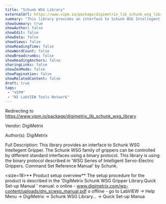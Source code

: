 ```yaml
---
title: "Schunk WSG Library"
externalUrl: https://www.vipm.io/package/digimetrix_lib_schunk_wsg_library
summary: "This library provides an interface to Schunk WSG Intellegent Gripper."
showSummary: true
showAuthor: false
showEdit: false
showData: false
showViews: false
showReadingTime: false
showWordCount: false
showBreadcrumbs: false
showHeadingAnchors: false
sharingLinks: false
showZenMode: false
showPagination: false
showRelatedContent: false
draft: true
tags:
 - "VIPM"
 - "NI LabVIEW Tools Network"
---
```


Redirecting to https://www.vipm.io/package/digimetrix_lib_schunk_wsg_library

Vendor: DigiMetrix

Author(s): DigiMetrix
 
Full Description:
This library provides an interface to Schunk WSG Intellegent Gripper. 
The Schunk WSG family of grippers can be controlled by different standard interfaces using a binary protocol. This library is using the binary protocol described in 'WSG Series of Intelligent Servo-Electric Grippers. Command Set Reference Manual' by Schunk.

<size=18>** Product setup overview**</size>
The setup procedure for the product is described in the 'DigiMetrix Schunk WSG Gripper Library.Quick Set-up Manual ' manual:
o	online - www.digimetrix.com/wp-content/uploads/dm_scwsg_manual.pdf
o	offline - go to LabVIEW -> Help Menu -> DigiMetrix -> Schunk WSG Library… -> Quick Set-up Manua